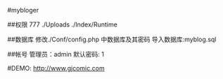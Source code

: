 #mybloger

##权限
777
./Uploads
./Index/Runtime

##数据库
修改./Conf/config.php
中数据库及其密码
导入数据库:myblog.sql

##帐号
管理员：admin
默认密码: 1


#DEMO:
http://www.gjcomic.com
